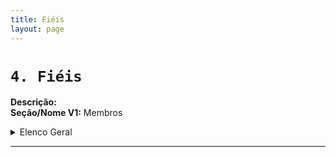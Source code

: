 ```yaml
---
title: Fiéis
layout: page
---
```


# `4. Fiéis`<a id="fieis"></a>
**Descrição:**\
**Seção/Nome V1:** Membros
</details>
<!-- Elenco Geral -->
<details>
<summary>Elenco Geral</summary>

*(Anteriormente parte da seção "Gerenciamento de Membros", antigo "Elenco Geral")*
**Descrição:** Subseção da seção de Fiéis (Pessoas), dedicada ao cadastro de Fiéis

- ##### `Clérigos seculares`
    *(Antigo "Elenco Geral")*
    **Descrição:** Subseção da seção de Fiéis (Pessoas), dedicada ao cadastro de Fiéis clérigos diocesanos.

- ##### `Irmãos Professos`
    *(Antigo "Elenco Geral")* 
    **Descrição:** Subseção da seção de Fiéis (Pessoas), dedicada ao cadastro de Fiéis religiosos e que proferam votos de consagração em IVCs e SVAs.

- ##### `Leigos`
    *(Antigo "Fiés Leigos")* 
    **Descrição:** Subseção da seção de Fiéis (Pessoas), dedicada ao cadastro de Fiéis leigos que exercem ofício na Igreja.

</details>

<!-- fim seção -->
---
